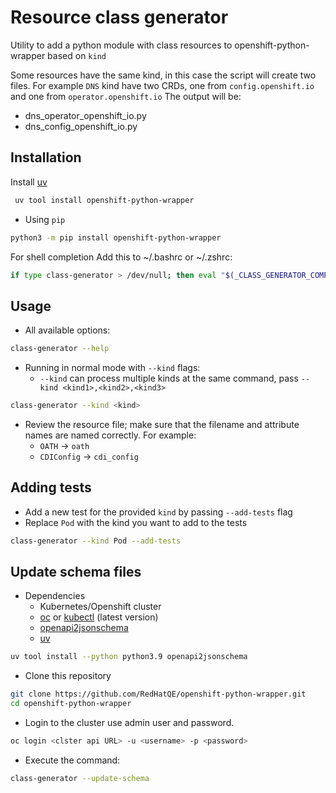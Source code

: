 # Resource class generator

Utility to add a python module with class resources to openshift-python-wrapper based on `kind`

Some resources have the same kind, in this case the script will create two files.
For example `DNS` kind have two CRDs, one from `config.openshift.io` and one from `operator.openshift.io`
The output will be:

- dns_operator_openshift_io.py
- dns_config_openshift_io.py

## Installation

Install [uv](https://github.com/astral-sh/uv)

```bash
 uv tool install openshift-python-wrapper
```

- Using `pip`

```bash
python3 -m pip install openshift-python-wrapper
```

For shell completion Add this to ~/.bashrc or ~/.zshrc:

```bash
if type class-generator > /dev/null; then eval "$(_CLASS_GENERATOR_COMPLETE=zsh_source class-generator)"; fi
```

## Usage

- All available options:

```bash
class-generator --help
```

- Running in normal mode with `--kind` flags:
  - `--kind` can process multiple kinds at the same command, pass `--kind <kind1>,<kind2>,<kind3>`

```bash
class-generator --kind <kind>

```

- Review the resource file; make sure that the filename and attribute names are named correctly. For example:
  - `OATH` -> `oath`
  - `CDIConfig` -> `cdi_config`

## Adding tests

- Add a new test for the provided `kind` by passing `--add-tests` flag
- Replace `Pod` with the kind you want to add to the tests

```bash
class-generator --kind Pod --add-tests
```

## Update schema files

- Dependencies
  - Kubernetes/Openshift cluster
  - [oc](https://mirror.openshift.com/pub/openshift-v4/x86_64/clients/ocp/stable/) or [kubectl](https://kubernetes.io/docs/tasks/tools/) (latest version)
  - [openapi2jsonschema](https://github.com/instrumenta/openapi2jsonschema)
  - [uv](https://github.com/astral-sh/uv)

```bash
uv tool install --python python3.9 openapi2jsonschema
```

- Clone this repository

```bash
git clone https://github.com/RedHatQE/openshift-python-wrapper.git
cd openshift-python-wrapper
```

- Login to the cluster use admin user and password.

```bash
oc login <clster api URL> -u <username> -p <password>
```

- Execute the command:

```bash
class-generator --update-schema
```
